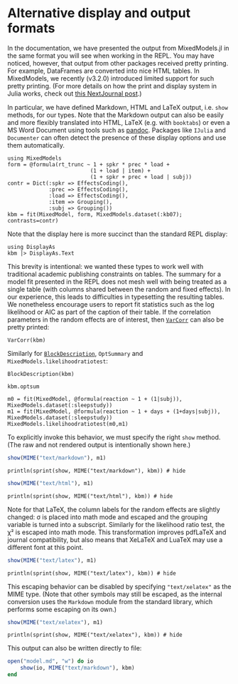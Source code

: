# Alternative display and output formats

In the documentation, we have presented the output from MixedModels.jl in the same format you will see when working in the REPL.
You may have noticed, however, that output from other packages received pretty printing.
For example, DataFrames are converted into nice HTML tables.
In MixedModels, we recently (v3.2.0) introduced limited support for such pretty printing.
(For more details on how the print and display system in Julia works, check out [this NextJournal post](https://nextjournal.com/sdanisch/julias-display-system).)

In particular, we have defined Markdown, HTML and LaTeX output, i.e. `show` methods, for our types.
Note that the Markdown output can also be easily and more flexibly translated into HTML, LaTeX (e.g. with `booktabs`) or even a MS Word Document using tools such as [pandoc](https://pandoc.org/).
Packages like `IJulia` and `Documenter` can often detect the presence of these display options and use them automatically.


```@example Main
using MixedModels
form = @formula(rt_trunc ~ 1 + spkr * prec * load +
                          (1 + load | item) +
                          (1 + spkr + prec + load | subj))
contr = Dict(:spkr => EffectsCoding(),
             :prec => EffectsCoding(),
             :load => EffectsCoding(),
             :item => Grouping(),
             :subj => Grouping())
kbm = fit(MixedModel, form, MixedModels.dataset(:kb07); contrasts=contr)
```

Note that the display here is more succinct than the standard REPL display:

```@example Main
using DisplayAs
kbm |> DisplayAs.Text
```

This brevity is intentional: we wanted these types to work well with traditional academic publishing constraints on tables.
The summary for a model fit presented in the REPL does not mesh well with being treated as a single table (with columns shared between the random and fixed effects).
In our experience, this leads to difficulties in typesetting the resulting tables.
We nonetheless encourage users to report fit statistics such as the log likelihood or AIC as part of the caption of their table.
If the correlation parameters in the random effects are of interest, then [`VarCorr`](@ref) can also be pretty printed:

```@example Main
VarCorr(kbm)
```

Similarly for [`BlockDescription`](@ref), `OptSummary` and `MixedModels.likelihoodratiotest`:

```@example Main
BlockDescription(kbm)
```

```@example Main
kbm.optsum
```

```@example Main
m0 = fit(MixedModel, @formula(reaction ~ 1 + (1|subj)), MixedModels.dataset(:sleepstudy))
m1 = fit(MixedModel, @formula(reaction ~ 1 + days + (1+days|subj)), MixedModels.dataset(:sleepstudy))
MixedModels.likelihoodratiotest(m0,m1)
```

To explicitly invoke this behavior, we must specify the right `show` method.
(The raw and not rendered output is intentionally shown here.)
```julia
show(MIME("text/markdown"), m1)
```
```@example Main
println(sprint(show, MIME("text/markdown"), kbm)) # hide
```
```julia
show(MIME("text/html"), m1)
```
```@example Main
println(sprint(show, MIME("text/html"), kbm)) # hide
```
Note for that LaTeX, the column labels for the random effects are slightly changed: σ is placed into math mode and escaped and the grouping variable is turned into a subscript.
Similarly for the likelihood ratio test, the χ² is escaped into math mode.
This transformation improves pdfLaTeX and journal compatibility, but also means that XeLaTeX and LuaTeX may use a different font at this point.
```julia
show(MIME("text/latex"), m1)
```
```@example Main
println(sprint(show, MIME("text/latex"), kbm)) # hide
```
This escaping behavior can be disabled by specifying `"text/xelatex"` as the MIME type.
(Note that other symbols may still be escaped, as the internal conversion uses the `Markdown` module from the standard library, which performs some escaping on its own.)
```julia
show(MIME("text/xelatex"), m1)
```
```@example Main
println(sprint(show, MIME("text/xelatex"), kbm)) # hide
```

This output can also be written directly to file:

```julia
open("model.md", "w") do io
    show(io, MIME("text/markdown"), kbm)
end
```
